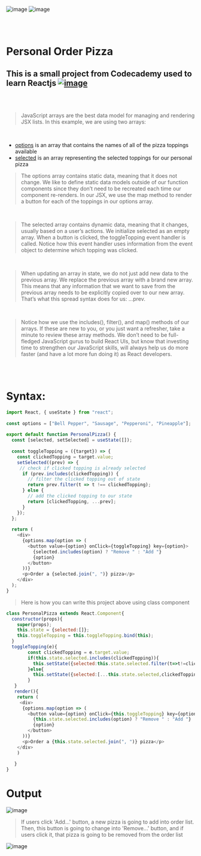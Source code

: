  ![image](https://img.shields.io/badge/JavaScript-black?style=for-the-badge&logo=javascript)  ![image](https://img.shields.io/badge/ReactJS-black?style=for-the-badge&logo=react)
 
 <br><br>

# Personal Order Pizza
##        This is a small project from Codecademy used to learn Reactjs [![image](https://user-images.githubusercontent.com/82598726/175697552-f960b057-9e97-4c3e-a3e2-f2b5f7876de9.png)](https://www.codecademy.com/courses/react-101/lessons/the-state-hook/exercises/arrays-in-state)


<br><br>

> JavaScript arrays are the best data model for managing and rendering JSX lists. In this example, we are using two arrays: 

<br>

- [options](https://www.codecademy.com/courses/react-101/lessons/the-state-hook/exercises/arrays-in-state) is an array that contains the names of all of the pizza toppings available
- [selected](https://www.codecademy.com/courses/react-101/lessons/the-state-hook/exercises/arrays-in-state) is an array representing the selected toppings for our personal pizza


> The options array contains static data, meaning that it does not change. We like to define static data models outside of our function components since they don’t need to be recreated each time our component re-renders. In our JSX, we use the map method to render a button for each of the toppings in our options array.

<br>

> The selected array contains dynamic data, meaning that it changes, usually based on a user’s actions. We initialize selected as an empty array. When a button is clicked, the toggleTopping event handler is called. Notice how this event handler uses information from the event object to determine which topping was clicked.

<br>

> When updating an array in state, we do not just add new data to the previous array. We replace the previous array with a brand new array. This means that any information that we want to save from the previous array needs to be explicitly copied over to our new array. That’s what this spread syntax does for us: ...prev.

<br>

> Notice how we use the includes(), filter(), and map() methods of our arrays. If these are new to you, or you just want a refresher, take a minute to review these array methods. We don’t need to be full-fledged JavaScript gurus to build React UIs, but know that investing time to strengthen our JavaScript skills, will always help us do more faster (and have a lot more fun doing it) as React developers.


<br>

<br>

# Syntax:

```javascript
import React, { useState } from "react";
 
const options = ["Bell Pepper", "Sausage", "Pepperoni", "Pineapple"];
 
export default function PersonalPizza() {
  const [selected, setSelected] = useState([]);
 
  const toggleTopping = ({target}) => {
    const clickedTopping = target.value;
    setSelected((prev) => {
     // check if clicked topping is already selected
      if (prev.includes(clickedTopping)) {
        // filter the clicked topping out of state
        return prev.filter(t => t !== clickedTopping);
      } else {
        // add the clicked topping to our state
        return [clickedTopping, ...prev];
      }
    });
  };
 
  return (
    <div>
      {options.map(option => (
        <button value={option} onClick={toggleTopping} key={option}>
          {selected.includes(option) ? "Remove " : "Add "}
          {option}
        </button>
      ))}
      <p>Order a {selected.join(", ")} pizza</p>
    </div>
  );
}
```


> Here is how you can write this project above using class component

```javascript
class PersonalPizza extends React.Component{
  constructor(props){
    super(props);
    this.state = {selected:[]};
    this.toggleTopping = this.toggleTopping.bind(this);
  }
  toggleTopping(e){
        const clickedTopping = e.target.value;
        if(this.state.selected.includes(clickedTopping)){
          this.setState({selected:this.state.selected.filter(t=>t!=clickedTopping)});
        }else{
          this.setState({selected:[...this.state.selected,clickedTopping]})
        }
   }
   render(){
    return (
     <div>
      {options.map(option => (
        <button value={option} onClick={this.toggleTopping} key={option}>
          {this.state.selected.includes(option) ? "Remove " : "Add "}
          {option}
        </button>
      ))}
      <p>Order a {this.state.selected.join(", ")} pizza</p>
    </div>
    )
 
   }
}
```


# Output

![image](https://user-images.githubusercontent.com/82598726/176244947-9d54d668-c309-4cc3-bfd5-6b84f68d1cfe.png)

> If users click 'Add...' button, a new pizza is going to add into order list. Then, this button is going to change into 'Remove...' button, and if users click it, that pizza is going to be removed from the order list

![image](https://user-images.githubusercontent.com/82598726/176245361-6f36fa82-3489-4407-93a3-c58d67c6d260.png)


